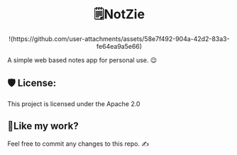 <h1 align="center" id="title">🗒️NotZie</h1>

<p align="center">!(https://github.com/user-attachments/assets/58e7f492-904a-42d2-83a3-fe64ea9a5e66)
</p>

<p id="description">A simple web based notes app for personal use. 😉</p>

<h2>🛡️ License:</h2>

This project is licensed under the Apache 2.0

<h2>💖Like my work?</h2>

Feel free to commit any changes to this repo. ✍️
